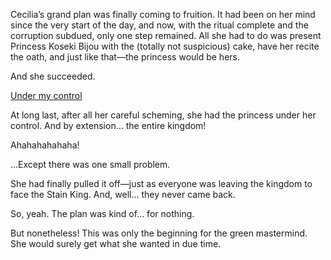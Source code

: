 <!-- title: Mission Success? -->

Cecilia’s grand plan was finally coming to fruition. It had been on her mind since the very start of the day, and now, with the ritual complete and the corruption subdued, only one step remained. All she had to do was present Princess Koseki Bijou with the (totally not suspicious) cake, have her recite the oath, and just like that—the princess would be hers.

And she succeeded.

[Under my control](#embed:https://www.youtube.com/live/4co7VDSYTqU?feature=shared&t=5496)

At long last, after all her careful scheming, she had the princess under her control. And by extension... the entire kingdom!

Ahahahahahaha!

...Except there was one small problem.

She had finally pulled it off—just as everyone was leaving the kingdom to face the Stain King. And, well... they never came back.

So, yeah. The plan was kind of... for nothing.

But nonetheless! This was only the beginning for the green mastermind. She would surely get what she wanted in due time.